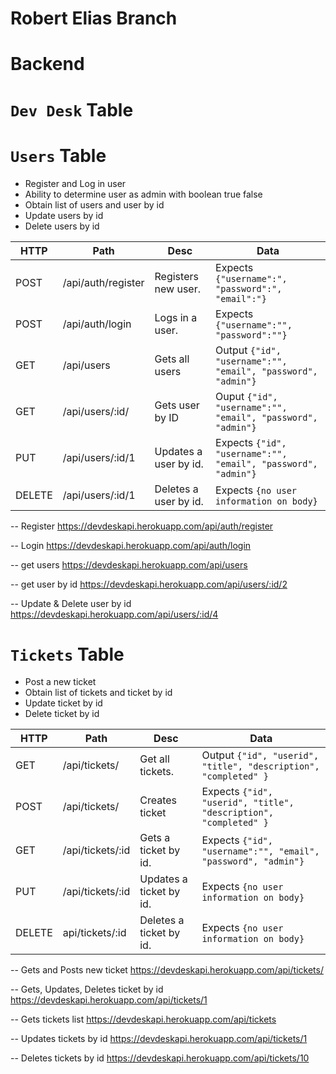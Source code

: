 # Robert Elias Branch

# Backend

# `Dev Desk` Table

# `Users` Table
- Register and Log in user
- Ability to determine user as admin with boolean true false
- Obtain list of users and user by id
- Update users by id
- Delete users by id


| HTTP | Path               | Desc                                   | Data|
|-|-|-|-|
| POST | /api/auth/register | Registers new user. | Expects `{"username":", "password":", "email":"}`|
| POST | /api/auth/login    | Logs in a user.   |  Expects `{"username":"", "password":""}`|
| GET | /api/users            | Gets all users     |  Output `{"id", "username":"", "email", "password", "admin"}`|
| GET | /api/users/:id/      | Gets user by ID    | Ouput `{"id", "username":"", "email", "password", "admin"}`|
| PUT | /api/users/:id/1    | Updates a user by id.   |  Expects `{"id", "username":"", "email", "password", "admin"}`|
| DELETE | /api/users/:id/1 | Deletes a user by id.   |  Expects `{no user information on body}`|

-- Register https://devdeskapi.herokuapp.com/api/auth/register

-- Login https://devdeskapi.herokuapp.com/api/auth/login

-- get users https://devdeskapi.herokuapp.com/api/users

-- get user by id https://devdeskapi.herokuapp.com/api/users/:id/2

-- Update & Delete user by id  https://devdeskapi.herokuapp.com/api/users/:id/4


# `Tickets` Table

- Post a new ticket
- Obtain list of tickets and ticket by id
- Update ticket by id
- Delete ticket by id

| HTTP | Path               | Desc                                   | Data|
|-|-|-|-|
| GET | /api/tickets/ | Get all tickets.   |  Output `{"id", "userid", "title", "description", "completed" }`|
| POST | /api/tickets/      | Creates ticket    |Expects `{"id", "userid", "title", "description", "completed" }`|
| GET | /api/tickets/:id    | Gets a ticket by id.   |  Expects `{"id", "username":"", "email", "password", "admin"}`|
| PUT | /api/tickets/:id | Updates a ticket by id.   |  Expects `{no user information on body}`|
| DELETE | api/tickets/:id | Deletes a ticket by id.   |  Expects `{no user information on body}`|


-- Gets and Posts new ticket https://devdeskapi.herokuapp.com/api/tickets/

-- Gets, Updates, Deletes ticket by id https://devdeskapi.herokuapp.com/api/tickets/1

-- Gets tickets list https://devdeskapi.herokuapp.com/api/tickets

-- Updates tickets by id https://devdeskapi.herokuapp.com/api/tickets/1

-- Deletes tickets by id https://devdeskapi.herokuapp.com/api/tickets/10
